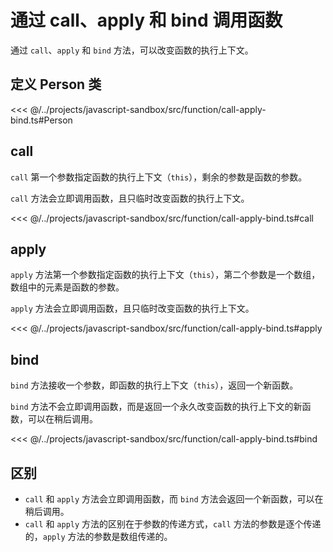 # 通过 call、apply 和 bind 调用函数

通过 `call`、`apply` 和 `bind` 方法，可以改变函数的执行上下文。

## 定义 Person 类

<<< @/../projects/javascript-sandbox/src/function/call-apply-bind.ts#Person

## call

`call` 第一个参数指定函数的执行上下文（`this`），剩余的参数是函数的参数。

`call` 方法会立即调用函数，且只临时改变函数的执行上下文。

<<< @/../projects/javascript-sandbox/src/function/call-apply-bind.ts#call

## apply

`apply` 方法第一个参数指定函数的执行上下文（`this`），第二个参数是一个数组，数组中的元素是函数的参数。

`apply` 方法会立即调用函数，且只临时改变函数的执行上下文。

<<< @/../projects/javascript-sandbox/src/function/call-apply-bind.ts#apply

## bind

`bind` 方法接收一个参数，即函数的执行上下文（`this`），返回一个新函数。

`bind` 方法不会立即调用函数，而是返回一个永久改变函数的执行上下文的新函数，可以在稍后调用。

<<< @/../projects/javascript-sandbox/src/function/call-apply-bind.ts#bind

## 区别

- `call` 和 `apply` 方法会立即调用函数，而 `bind` 方法会返回一个新函数，可以在稍后调用。
- `call` 和 `apply` 方法的区别在于参数的传递方式，`call` 方法的参数是逐个传递的，`apply` 方法的参数是数组传递的。
